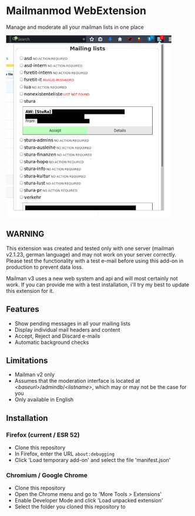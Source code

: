 # Mailmanmod WebExtension
Manage and moderate all your mailman lists in one place

<img title="Main panel example" src="example.png" width="450px">

## WARNING
This extension was created and tested only with one server (mailman v2.1.23, german language)
and may not work on your server correctly. Please test the functionality with a test e-mail
before using this add-on in production to prevent data loss.

Mailman v3 uses a new web system and api and will most certainly not work. If you can provide me
with a test installation, i'll try my best to update this extension for it.

## Features
- Show pending messages in all your mailing lists
- Display individual mail headers and content
- Accept, Reject and Discard e-mails
- Automatic background checks

## Limitations
- Mailman v2 only
- Assumes that the moderation interface is located at *&lt;baseurl&gt;*/admindb/*&lt;listname&gt;*, which may or may not be the case for you
- Only available in English

## Installation

### Firefox (current / ESR 52)
- Clone this repository
- In Firefox, enter the URL `about:debugging`
- Click 'Load temporary add-on' and select the file 'manifest.json'

### Chromium / Google Chrome
- Clone this repository
- Open the Chrome menu and go to 'More Tools > Extensions'
- Enable Developer Mode and click 'Load unpacked extension'
- Select the folder you cloned this repository to
